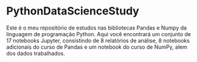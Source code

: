 # PythonDataScienceStudy
Este é o meu repositório de estudos nas bibliotecas Pandas e Numpy da linguagem de programação Python. Aqui você encontrará um conjunto de 17 notebooks Jupyter, consistindo de 8 relatórios de análise, 8 notebooks adicionais do curso de Pandas e um notebook do curso de NumPy, alem dos dados trabalhados.
